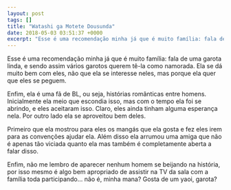 ```yaml
---
layout: post
tags: []
title: "Watashi ga Motete Dousunda"
date: 2018-05-03 03:51:37 +0000
excerpt: "Esse é uma recomendação minha já que é muito família: fala de uma garota linda, e sendo assim vários garotos querem tê-la como namorada...."
---
```


Esse é uma recomendação minha já que é muito família: fala de uma garota linda, e sendo assim vários garotos querem tê-la como namorada. Ela se dá muito bem com eles, não que ela se interesse neles, mas porque ela quer que eles se peguem.

Enfim, ela é uma fã de BL, ou seja, histórias românticas entre homens. Inicialmente ela meio que escondia isso, mas com o tempo ela foi se abrindo, e eles aceitaram isso. Claro, eles ainda tinham alguma esperança nela. Por outro lado ela se aproveitou bem deles.

Primeiro que ela mostrou para eles os mangás que ela gosta e fez eles irem para as convenções ajudar ela. Além disso ela arrumou uma amiga que não é apenas tão viciada quanto ela mas também é completamente aberta a falar disso.

Enfim, não me lembro de aparecer nenhum homem se beijando na história, por isso mesmo é algo bem apropriado de assistir na TV da sala com a família toda participando… não é, minha mana? Gosta de um yaoi, garota?